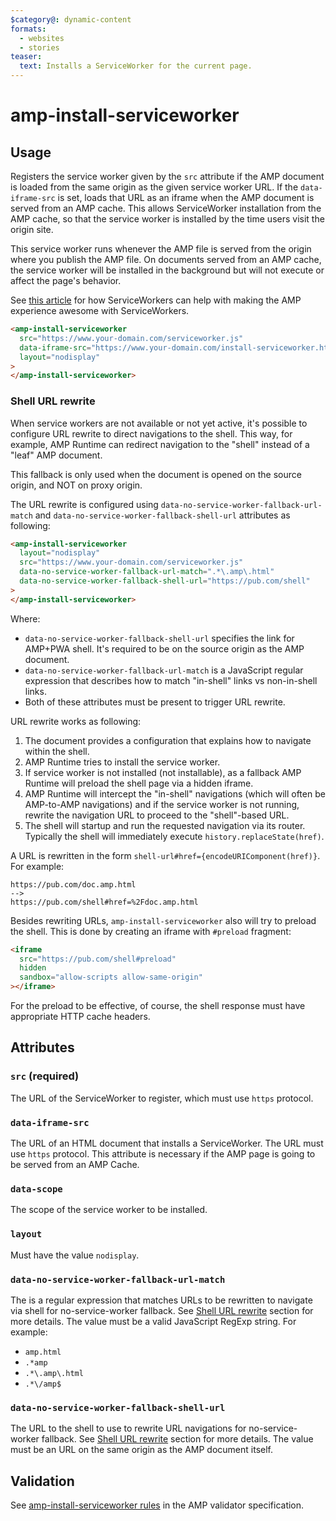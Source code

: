 ```yaml
---
$category@: dynamic-content
formats:
  - websites
  - stories
teaser:
  text: Installs a ServiceWorker for the current page.
---
```


<!---
Copyright 2015 The AMP HTML Authors. All Rights Reserved.

Licensed under the Apache License, Version 2.0 (the "License");
you may not use this file except in compliance with the License.
You may obtain a copy of the License at

      http://www.apache.org/licenses/LICENSE-2.0

Unless required by applicable law or agreed to in writing, software
distributed under the License is distributed on an "AS-IS" BASIS,
WITHOUT WARRANTIES OR CONDITIONS OF ANY KIND, either express or implied.
See the License for the specific language governing permissions and
limitations under the License.
-->

# amp-install-serviceworker

## Usage

Registers the service worker given by the `src` attribute if the AMP document is
loaded from the same origin as the given service worker URL. If the
`data-iframe-src` is set, loads that URL as an iframe when the AMP document is
served from an AMP cache. This allows ServiceWorker installation from the AMP
cache, so that the service worker is installed by the time users visit the
origin site.

This service worker runs whenever the AMP file is served from the origin where
you publish the AMP file. On documents served from an AMP cache, the service
worker will be installed in the background but will not execute or affect the
page's behavior.

See [this article](https://medium.com/@cramforce/amps-and-websites-in-the-age-of-the-service-worker-8369841dc962)
for how ServiceWorkers can help with making the AMP experience awesome with
ServiceWorkers.

```html
<amp-install-serviceworker
  src="https://www.your-domain.com/serviceworker.js"
  data-iframe-src="https://www.your-domain.com/install-serviceworker.html"
  layout="nodisplay"
>
</amp-install-serviceworker>
```

### Shell URL rewrite<a name="shell-url-rewrite"></a>

When service workers are not available or not yet active, it's possible to
configure URL rewrite to direct navigations to the shell. This way, for example,
AMP Runtime can redirect navigation to the "shell" instead of a "leaf" AMP
document.

This fallback is only used when the document is opened on the source origin, and
NOT on proxy origin.

The URL rewrite is configured using `data-no-service-worker-fallback-url-match`
and `data-no-service-worker-fallback-shell-url` attributes as following:

```html
<amp-install-serviceworker
  layout="nodisplay"
  src="https://www.your-domain.com/serviceworker.js"
  data-no-service-worker-fallback-url-match=".*\.amp\.html"
  data-no-service-worker-fallback-shell-url="https://pub.com/shell"
>
</amp-install-serviceworker>
```

Where:

-   `data-no-service-worker-fallback-shell-url` specifies the link for AMP+PWA
    shell. It's required to be on the source origin as the AMP document.
-   `data-no-service-worker-fallback-url-match` is a JavaScript regular expression
    that describes how to match "in-shell" links vs non-in-shell links.
-   Both of these attributes must be present to trigger URL rewrite.

URL rewrite works as following:

1. The document provides a configuration that explains how to navigate within
   the shell.
1. AMP Runtime tries to install the service worker.
1. If service worker is not installed (not installable), as a fallback AMP
   Runtime will preload the shell page via a hidden iframe.
1. AMP Runtime will intercept the "in-shell" navigations (which will often be
   AMP-to-AMP navigations) and if the service worker is not running, rewrite the
   navigation URL to proceed to the "shell"-based URL.
1. The shell will startup and run the requested navigation via its router.
   Typically the shell will immediately execute `history.replaceState(href)`.

A URL is rewritten in the form `shell-url#href={encodeURIComponent(href)}`. For
example:

```http
https://pub.com/doc.amp.html
-->
https://pub.com/shell#href=%2Fdoc.amp.html
```

Besides rewriting URLs, `amp-install-serviceworker` also will try to preload the
shell. This is done by creating an iframe with `#preload` fragment:

```html
<iframe
  src="https://pub.com/shell#preload"
  hidden
  sandbox="allow-scripts allow-same-origin"
></iframe>
```

For the preload to be effective, of course, the shell response must have
appropriate HTTP cache headers.

## Attributes

### `src` (required)

The URL of the ServiceWorker to register, which must use `https` protocol.

### `data-iframe-src`

The URL of an HTML document that installs a ServiceWorker. The URL must use `https` protocol. This attribute is necessary if the AMP page is going to be served from an AMP Cache.

### `data-scope`

The scope of the service worker to be installed.

### `layout`

Must have the value `nodisplay`.

### `data-no-service-worker-fallback-url-match`

The is a regular expression that matches URLs to be rewritten to navigate via
shell for no-service-worker fallback. See [Shell URL rewrite](#shell-url-rewrite)
section for more details. The value must be a valid JavaScript RegExp string.
For example:

<ul>
  <li><code>amp.html</code></li>
  <li><code>.*amp</code></li>
  <li><code>.*\.amp\.html</code></li>
  <li><code>.*\/amp$</code></li>
</ul>

### `data-no-service-worker-fallback-shell-url`

The URL to the shell to use to rewrite URL navigations for no-service-worker
fallback. See [Shell URL rewrite](#shell-url-rewrite) section for more details.
The value must be an URL on the same origin as the AMP document itself.

## Validation

See [amp-install-serviceworker rules](https://github.com/ampproject/amphtml/blob/master/extensions/amp-install-serviceworker/validator-amp-install-serviceworker.protoascii) in the AMP validator specification.
